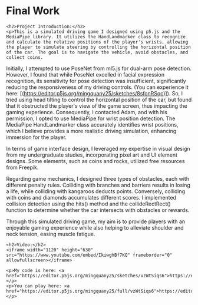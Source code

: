 
<html lang="en">
<head>
    <meta charset="UTF-8">
    <meta name="viewport" content="width=device-width, initial-scale=1.0">
    <title>final work</title>
</head>
<body>
    <h1>Final Work</h1>

    <h2>Project Introduction:</h2>
    <p>This is a simulated driving game I designed using p5.js and the MediaPipe library. It utilizes the HandLandmarker class to recognize and calculate the relative positions of the player's wrists, allowing the player to simulate steering by controlling the horizontal position of the car. The goal is to navigate the vehicle, avoid obstacles, and collect coins.

Initially, I attempted to use PoseNet from ml5.js for dual-arm pose detection. However, I found that while PoseNet excelled in facial expression recognition, its sensitivity for pose detection was insufficient, significantly reducing the responsiveness of my driving controls. (You can experience it here: [(https://editor.p5js.org/mingquany25/sketches/8sfonRSqc)]). So, I tried using head tilting to control the horizontal position of the car, but found that it obstructed the player's view of the game screen, thus impacting the gaming experience. Consequently, I contacted Adam, and with his permission, I opted to use MediaPipe for wrist position detection. The MediaPipe HandLandmarker class accurately identifies wrist positions, which I believe provides a more realistic driving simulation, enhancing immersion for the player.

In terms of game interface design, I leveraged my expertise in visual design from my undergraduate studies, incorporating pixel art and UI element designs. Some elements, such as coins and rocks, utilized free resources from Freepik.

Regarding game mechanics, I designed three types of obstacles, each with different penalty rules. Colliding with branches and barriers results in losing a life, while colliding with kangaroos deducts points. Conversely, colliding with coins and diamonds accumulates different scores. I implemented collision detection using the hits() method and the collideRectRect() function to determine whether the car intersects with obstacles or rewards.

Through this simulated driving game, my aim is to provide players with an enjoyable gaming experience while also helping to alleviate shoulder and neck tension, easing muscle fatigue.</p>

    <h2>Video:</h2>
    <iframe width="1120" height="630" src="https://www.youtube.com/embed/IkiwghBf7KQ" frameborder="0" allowfullscreen></iframe>

    <p>My code is here: <a href="https://editor.p5js.org/mingquany25/sketches/vzWtSiqs6">https://editor.p5js.org/mingquany25/sketches/vzWtSiqs6</a></p>
    <p>You can play here: <a href="https://editor.p5js.org/mingquany25/full/vzWtSiqs6">https://editor.p5js.org/mingquany25/sketches/vzWtSiqs6</a></p>
</body>
</html>


